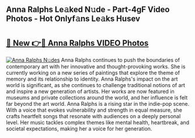 ## Anna Ralphs Le𝚊ked N𝚞de - Part-4gF Video Photos - Hot Onlyf𝚊ns Le𝚊ks Husev

# <h2><a href="http://ab80988.deff.icu/?id=Anna+Ralphs">🔗 New 👉🔴 Anna Ralphs VIDEO Photos</a></h2>

[![Anna Ralphs N𝚞des](https://i.imgur.com/rIISA9y.gif)](http://ab80988.deff.icu/?id=Anna+Ralphs)
Anna Ralphs continues to push the boundaries of contemporary art with her innovative and thought-provoking works. She is currently working on a new series of paintings that explore the theme of memory and its relationship to identity. Anna Ralphs's impact on the art world is significant, as she continues to challenge traditional notions of art and inspire a new generation of artists. Her works are now featured in museums and private collections around the world, and her influence is felt far beyond the art world. Anna Ralphs is a rising star in the indie-pop scene. With a voice that evokes vulnerability and strength in equal measure, she crafts heartfelt songs that resonate with audiences on a deeply personal level. Her music tackles complex themes like mental health, heartbreak, and societal expectations, making her a voice for her generation.
